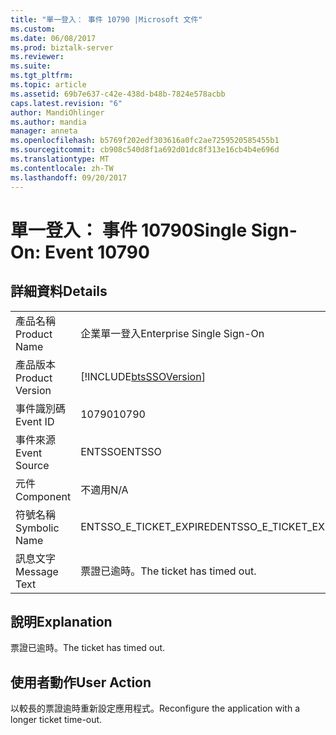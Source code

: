```yaml
---
title: "單一登入： 事件 10790 |Microsoft 文件"
ms.custom: 
ms.date: 06/08/2017
ms.prod: biztalk-server
ms.reviewer: 
ms.suite: 
ms.tgt_pltfrm: 
ms.topic: article
ms.assetid: 69b7e637-c42e-438d-b48b-7824e578acbb
caps.latest.revision: "6"
author: MandiOhlinger
ms.author: mandia
manager: anneta
ms.openlocfilehash: b5769f202edf303616a0fc2ae7259520585455b1
ms.sourcegitcommit: cb908c540d8f1a692d01dc8f313e16cb4b4e696d
ms.translationtype: MT
ms.contentlocale: zh-TW
ms.lasthandoff: 09/20/2017
---
```

# <a name="single-sign-on-event-10790"></a><span data-ttu-id="3a8e1-102">單一登入： 事件 10790</span><span class="sxs-lookup"><span data-stu-id="3a8e1-102">Single Sign-On: Event 10790</span></span>
## <a name="details"></a><span data-ttu-id="3a8e1-103">詳細資料</span><span class="sxs-lookup"><span data-stu-id="3a8e1-103">Details</span></span>  
  
|||  
|-|-|  
|<span data-ttu-id="3a8e1-104">產品名稱</span><span class="sxs-lookup"><span data-stu-id="3a8e1-104">Product Name</span></span>|<span data-ttu-id="3a8e1-105">企業單一登入</span><span class="sxs-lookup"><span data-stu-id="3a8e1-105">Enterprise Single Sign-On</span></span>|  
|<span data-ttu-id="3a8e1-106">產品版本</span><span class="sxs-lookup"><span data-stu-id="3a8e1-106">Product Version</span></span>|[!INCLUDE[btsSSOVersion](../includes/btsssoversion-md.md)]|  
|<span data-ttu-id="3a8e1-107">事件識別碼</span><span class="sxs-lookup"><span data-stu-id="3a8e1-107">Event ID</span></span>|<span data-ttu-id="3a8e1-108">10790</span><span class="sxs-lookup"><span data-stu-id="3a8e1-108">10790</span></span>|  
|<span data-ttu-id="3a8e1-109">事件來源</span><span class="sxs-lookup"><span data-stu-id="3a8e1-109">Event Source</span></span>|<span data-ttu-id="3a8e1-110">ENTSSO</span><span class="sxs-lookup"><span data-stu-id="3a8e1-110">ENTSSO</span></span>|  
|<span data-ttu-id="3a8e1-111">元件</span><span class="sxs-lookup"><span data-stu-id="3a8e1-111">Component</span></span>|<span data-ttu-id="3a8e1-112">不適用</span><span class="sxs-lookup"><span data-stu-id="3a8e1-112">N/A</span></span>|  
|<span data-ttu-id="3a8e1-113">符號名稱</span><span class="sxs-lookup"><span data-stu-id="3a8e1-113">Symbolic Name</span></span>|<span data-ttu-id="3a8e1-114">ENTSSO_E_TICKET_EXPIRED</span><span class="sxs-lookup"><span data-stu-id="3a8e1-114">ENTSSO_E_TICKET_EXPIRED</span></span>|  
|<span data-ttu-id="3a8e1-115">訊息文字</span><span class="sxs-lookup"><span data-stu-id="3a8e1-115">Message Text</span></span>|<span data-ttu-id="3a8e1-116">票證已逾時。</span><span class="sxs-lookup"><span data-stu-id="3a8e1-116">The ticket has timed out.</span></span>|  
  
## <a name="explanation"></a><span data-ttu-id="3a8e1-117">說明</span><span class="sxs-lookup"><span data-stu-id="3a8e1-117">Explanation</span></span>  
 <span data-ttu-id="3a8e1-118">票證已逾時。</span><span class="sxs-lookup"><span data-stu-id="3a8e1-118">The ticket has timed out.</span></span>  
  
## <a name="user-action"></a><span data-ttu-id="3a8e1-119">使用者動作</span><span class="sxs-lookup"><span data-stu-id="3a8e1-119">User Action</span></span>  
 <span data-ttu-id="3a8e1-120">以較長的票證逾時重新設定應用程式。</span><span class="sxs-lookup"><span data-stu-id="3a8e1-120">Reconfigure the application with a longer ticket time-out.</span></span>